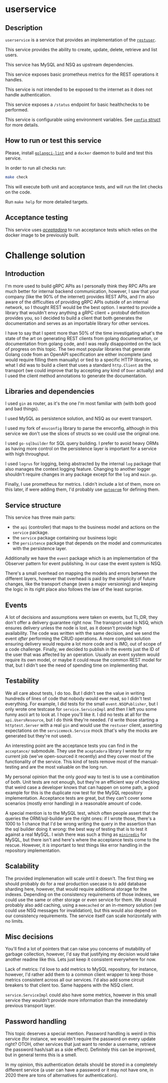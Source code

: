 # userservice

## Description

`userservice` is a service that provides an implementation of the [`restuser`](https://github.com/a-faceit-candidate/restuser).

This service provides the ability to create, update, delete, retrieve and list users.

This service has MySQL and NSQ as upstream dependencies.

This service exposes basic prometheus metrics for the REST operations it handles.

This service is not intended to be exposed to the internet as it does not handle authentication.

This service exposes a `/status` endpoint for basic healthchecks to be performed.

This service is configurable using environment variables. 
See [`config` struct](./cmd/userservice/main.go) for more details.

## How to run or test this service

Please, install [`golangci-lint`](https://golangci-lint.run/usage/install/#local-installation) and a `docker` daemon to build and test this service.

In order to run all checks run:

```bash
make check
``` 

This will execute both unit and acceptance tests, and will run the lint checks on the code. 

Run `make help` for more detailed targets.

## Acceptance testing

This service uses [_aceptadora_](https://github.com/cabify/aceptadora) to run acceptance tests which relies on the docker image to be previously built.

# Challenge solution

## Introduction

I'm more used to build gRPC APIs as I personally think they RPC APIs are much better for internal backend communication, however, I saw that your company (like the 90% of the internet) provides REST APIs, and I'm also aware of the difficulties of providing gRPC APIs outside of an internal network, so I thought REST would be the best option.
I wanted to provide a library that wouldn't envy anything a gRPC client + protobuf definition provides you, so I decided to build a client that both generates the documentation and serves as an importable library for other services. 

I have to say that I spent more than 50% of the time investigating what's the state of the art on generating REST clients from golang documentation, or documentation from golang code, and I was really disappointed on the lack of progress on this topic.
The two most popular libraries that generate Golang code from an OpenAPI specification are either incomplete (and would require filling them manually) or tied to a specific HTTP libraries, so what I did was to build a client that uses a standard `http.Client` as the transport (we could improve that by accepting any kind of `Doer` actually) and I used the client method annotations to generate the documentation.

## Libraries and dependencies

I used `gin` as router, as it's the one I'm most familiar with (with both good and bad things).

I used MySQL as persistence solution, and NSQ as our event transport.

I used my fork of `envconfig` library to parse the envconfig, although in this service we don't use the slices of structs so we could use the original one.

I used `go-sqlbuilder` for SQL query building. I prefer to avoid heavy ORMs as having more control on the persistence layer is important for a service with high throughput.

I used `logrus` for logging, being abstracted by the internal `log` package that also manages the context logging feature. Changing to another logger shouldn't require changes in any package except for the `log` and `main.go`.

Finally, I use prometheus for metrics. I didn't include a lot of them, more on this later, if were adding them, I'd probably use [`gotoprom`](https://github.com/cabify/gotoprom) for defining them.

## Service structure

This service has three main parts: 
- the `api` (controller) that maps to the business model and actions on the `service` package.
- the `service` package containing our business logic
- the `persistence` package that depends on the model and communicates with the persistence layer.

Additionally we have the `event` package which is an implementation of the Observer pattern for event publishing. 
In our case the event system is NSQ.

There's a small overhead on mapping the models and errors between the different layers, however that overhead is paid by the simplicity of future changes, like the transport change (even a major versioning) and keeping the logic in its right place also follows the law of the least surprise.

## Events

A lot of decisions and assumptions were taken on events, but TL;DR, they don't offer a delivery guarantee right now. 
The transport used is NSQ, which ensures delivery unless the node is lost, as it doesn't provide high availability.
The code was written with the same decision, and we send the event _after_ performing the CRUD operations. 
A more complex solution ensuring delivery would require a lot more code and is IMO, out of scope of a code challenge.
Finally, we decided to publish in the events just the ID of the user that was affected by an operation.
Usually an event system would require its own model, or maybe it could reuse the common REST model for that, but I didn't see the need of spending time on implementing that.

## Testability

We all care about tests, I do too. 
But I didn't see the value in writing hundreds of lines of code that nobody would ever read, so I didn't test everything. 
For example, I did tests for the small `event.NSQPublisher`, but I only wrote one testcase for `service.ServiceImpl` and then I left you some funny ascii art to look at. 
I hope you'll like it.
I did no tests at all for the `api.UsersResource`, but I do think they're needed. 
I'd write those starting a `httptest.Server` with a real `gin` and would use the `restuser` client, asserting expectations on the `servicemock.Service` mock (that's why the mocks are generated but they're not used).

An interesting point are the acceptance tests you can find in the `acceptance/` submodule.
They use the `aceptadora` library I wrote for my current job (we've open-sourced it recently) and they cover most of the functionality of the service. 
This kind of tests remove most of the manual-testing and are the most valuable on the long run.

My personal opinion that the only _good_ way to test is to use a combination of both. 
Unit tests are not enough, but they're an efficient way of checking that weird case a developer knows that can happen on some path, a good example for this is the duplicate row test for the MySQL repository implementation.
Acceptance tests are great, but they can't cover some scenarios (mostly error handling) in a reasonable amount of code.

A special mention is to the MySQL test, which often people assert that the queries the ORM/sql-builder are the right ones: if I wrote those, there's a 1000 to 1 chance that I'd be wrong writing the query in the assertion than the sql builder doing it wrong: the best way of testing that is to test it against a real MySQL. 
I wish there was such a thing as [`miniredis`](https://github.com/alicebob/miniredis) for MySQL, but there isn't and here's where the acceptance tests come to the rescue. 
However, it _is_ important to test things like error handling in the repository implementation.

## Scalability

The provided implemenation will scale until it doesn't. 
The first thing we should probably do for a real production usecase is to add database sharding here, however, that would require additional storage for the indexes. 
Depending on the consistency requirements of those indexes, we could use the same or other storage or even service for them.
We should probably also add caching, using a `memcached` or an in-memory solution (we could use NSQ messages for invalidation), but this would also depend on our consistency requirements.
The service itself can scale horizontally with no limits.

## Misc decisions

You'll find a lot of pointers that can raise you concerns of mutability of garbage collection, however, I'd say that justifying my decision would take another readme like this. Lets just keep it consistent everywhere for now.

Lack of metrics: I'd love to add metrics to MySQL repository, for instance, however, I'd rather add them to a common client wrapper to keep those metrics consistent across all our services. I'd also add some circuit breakers to that client too. Same happens with the NSQ client. 

`service.ServiceImpl` could also have some metrics, however in this small service they wouldn't provide more information than the immediately previous transport layer.

## Password handling

This topic deserves a special mention. Password handling is weird in this service (for instance, we wouldn't require the password on every update right? 
OTOH, other services that just want to render a username, retrieve the password hash/salt as a side effect). 
Definitely this can be improved, but in general terms this is a smell.

In my opinion, this authentication details should be stored in a completely different service (a user can have a password or it may not have one, in 2020 there are tons of alternatives for authentication).
